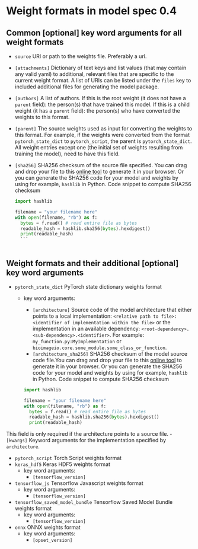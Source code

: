 # Weight formats in model spec 0.4
## Common \[optional\] key word arguments for all weight formats

- `source` URI or path to the weights file. Preferably a url.
- `[attachments]` Dictionary of text keys and list values (that may contain any valid yaml) to additional, relevant files that are specific to the current weight format. A list of URIs can be listed under the `files` key to included additional files for generating the model package.
- `[authors]` A list of authors. If this is the root weight (it does not have a `parent` field): the person(s) that have trained this model. If this is a child weight (it has a `parent` field): the person(s) who have converted the weights to this format.
- `[parent]` The source weights used as input for converting the weights to this format. For example, if the weights were converted from the format `pytorch_state_dict` to `pytorch_script`, the parent is `pytorch_state_dict`. All weight entries except one (the initial set of weights resulting from training the model), need to have this field.
- `[sha256]` SHA256 checksum of the source file specified. You can drag and drop your file to this [online tool](http://emn178.github.io/online-tools/sha256_checksum.html) to generate it in your browser. Or you can generate the SHA256 code for your model and weights by using for example, `hashlib` in Python. 
    Code snippet to compute SHA256 checksum
    
    ```python
    import hashlib
    
    filename = "your filename here"
    with open(filename, "rb") as f:
      bytes = f.read() # read entire file as bytes
      readable_hash = hashlib.sha256(bytes).hexdigest()
      print(readable_hash)
      ```



## Weight formats and their additional \[optional\] key word arguments
- `pytorch_state_dict` PyTorch state dictionary weights format
  - key word arguments:
    - `[architecture]` Source code of the model architecture that either points to a local implementation: `<relative path to file>:<identifier of implementation within the file>` or the implementation in an available dependency: `<root-dependency>.<sub-dependency>.<identifier>`.
For example: `my_function.py:MyImplementation` or `bioimageio.core.some_module.some_class_or_function`.
    - `[architecture_sha256]` SHA256 checksum of the model source code file.You can drag and drop your file to this [online tool](http://emn178.github.io/online-tools/sha256_checksum.html) to generate it in your browser. Or you can generate the SHA256 code for your model and weights by using for example, `hashlib` in Python. 
    Code snippet to compute SHA256 checksum
    
    ```python
    import hashlib
    
    filename = "your filename here"
    with open(filename, "rb") as f:
      bytes = f.read() # read entire file as bytes
      readable_hash = hashlib.sha256(bytes).hexdigest()
      print(readable_hash)
      ```

 This field is only required if the architecture points to a source file.
    - `[kwargs]` Keyword arguments for the implementation specified by `architecture`.
- `pytorch_script` Torch Script weights format
- `keras_hdf5` Keras HDF5 weights format
  - key word arguments:
    - `[tensorflow_version]` 
- `tensorflow_js` Tensorflow Javascript weights format
  - key word arguments:
    - `[tensorflow_version]` 
- `tensorflow_saved_model_bundle` Tensorflow Saved Model Bundle weights format
  - key word arguments:
    - `[tensorflow_version]` 
- `onnx` ONNX weights format
  - key word arguments:
    - `[opset_version]` 
